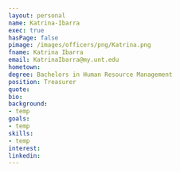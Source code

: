 ```yaml
---
layout: personal
name: Katrina-Ibarra
exec: true
hasPage: false
pimage: /images/officers/png/Katrina.png
fname: Katrina Ibarra
email: KatrinaIbarra@my.unt.edu
hometown:
degree: Bachelors in Human Resource Management
position: Treasurer
quote:
bio: 
background:
- temp
goals:
- temp
skills:
- temp
interest: 
linkedin:
---
```

